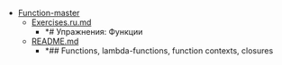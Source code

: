 - <a href = "E:\Node_projects\Node_Way\Education\Timur_Video_JS\ind_1\Function-master\cat.Function-master\dir.Function-master.md">Function-master</a>
    - <a href = "E:\Node_projects\Node_Way\Education\Timur_Video_JS\ind_1\Function-master\Exercises.ru.md">Exercises.ru.md</a>
        - *# Упражнения: Функции
    - <a href = "E:\Node_projects\Node_Way\Education\Timur_Video_JS\ind_1\Function-master\README.md">README.md</a>
        - *## Functions, lambda-functions, function contexts, closures
